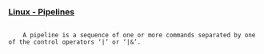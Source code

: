 
### [Linux - Pipelines](https://www.gnu.org/software/bash/manual/html_node/Pipelines.html#Pipelines)

``` 

	A pipeline is a sequence of one or more commands separated by one of the control operators ‘|’ or ‘|&’.
	
```
